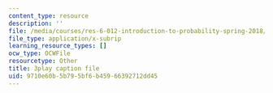 ```yaml
---
content_type: resource
description: ''
file: /media/courses/res-6-012-introduction-to-probability-spring-2018/9710e60b5b795bf6b45966392712dd45_OlKmZj2TKnk.vtt
file_type: application/x-subrip
learning_resource_types: []
ocw_type: OCWFile
resourcetype: Other
title: 3play caption file
uid: 9710e60b-5b79-5bf6-b459-66392712dd45
---
```

